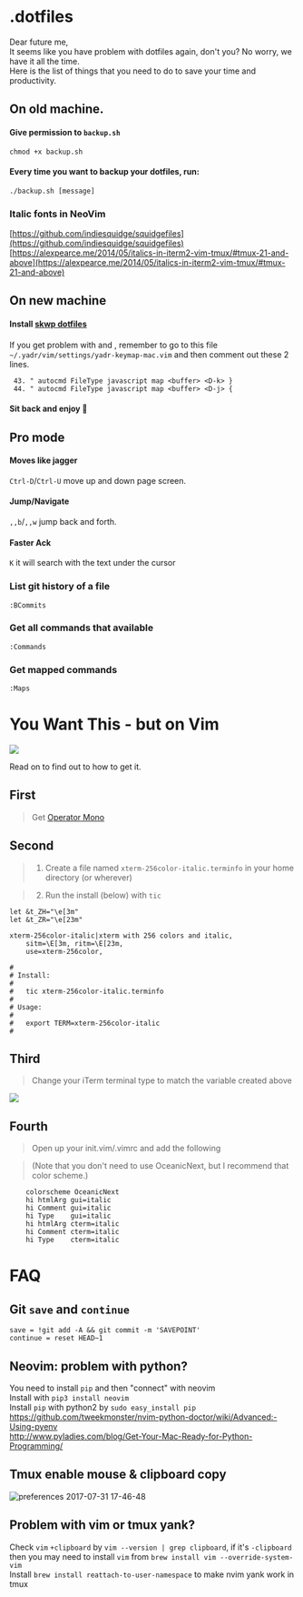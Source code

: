# .dotfiles
Dear future me,  
It seems like you have problem with dotfiles again, don't you? No worry, we have it all the time.  
Here is the list of things that you need to do to save your time and productivity.  

## On old machine.
#### Give permission to `backup.sh`
```
chmod +x backup.sh
```

#### Every time you want to backup your dotfiles, run:
```
./backup.sh [message]
```

### Italic fonts in NeoVim
[https://github.com/indiesquidge/squidgefiles](https://github.com/indiesquidge/squidgefiles)
[https://alexpearce.me/2014/05/italics-in-iterm2-vim-tmux/#tmux-21-and-above](https://alexpearce.me/2014/05/italics-in-iterm2-vim-tmux/#tmux-21-and-above)

## On new machine
#### Install [skwp dotfiles](https://github.com/skwp/dotfiles/)
#### 
If you get problem with <D-j> and <D-k>, remember to go to this file ` ~/.yadr/vim/settings/yadr-keymap-mac.vim` and then comment out these 2 lines.
```
 43. " autocmd FileType javascript map <buffer> <D-k> }
 44. " autocmd FileType javascript map <buffer> <D-j> {
```

#### Sit back and enjoy 🌮

## Pro mode
#### Moves like jagger
`Ctrl-D`/`Ctrl-U` move up and down page screen.

#### Jump/Navigate
`,,b`/`,,w` jump back and forth.

#### Faster Ack
`K` it will search with the text under the cursor

### List git history of a file
`:BCommits`

### Get all commands that available
`:Commands`

### Get mapped commands
`:Maps`  
  
  

# You Want This - but on Vim

![](https://pbs.twimg.com/media/CbhkLYVWAAAib0S.png) 

Read on to find out to how to get it.

## First

> Get [Operator Mono](http://www.typography.com/blog/introducing-operator) 


## Second

> 1. Create a file named ``xterm-256color-italic.terminfo`` in your home directory (or wherever)

> 2. Run the install (below) with ``tic``

```
let &t_ZH="\e[3m"
let &t_ZR="\e[23m"

xterm-256color-italic|xterm with 256 colors and italic,
	sitm=\E[3m, ritm=\E[23m,
	use=xterm-256color,
```
```
#
# Install:
#
#   tic xterm-256color-italic.terminfo
#
# Usage:
#
#   export TERM=xterm-256color-italic
#

```
## Third

> Change your iTerm terminal type to match the variable created above

![](https://s3.amazonaws.com/f.cl.ly/items/311t171X0H2b2a0q3X3z/Screen%20Shot%202016-07-19%20at%2012.45.27%20PM.png)

## Fourth

> Open up your init.vim/.vimrc and add the following

> (Note that you don't need to use OceanicNext, but I recommend that color scheme.)

```
    colorscheme OceanicNext
    hi htmlArg gui=italic
    hi Comment gui=italic
    hi Type    gui=italic
    hi htmlArg cterm=italic
    hi Comment cterm=italic
    hi Type    cterm=italic
``` 

# FAQ
## Git `save` and `continue`
```
save = !git add -A && git commit -m 'SAVEPOINT'
continue = reset HEAD~1
```
## Neovim: problem with python?
You need to install `pip` and then "connect" with neovim  
Install with `pip3 install neovim`  
Install `pip` with python2 by `sudo easy_install pip`  
https://github.com/tweekmonster/nvim-python-doctor/wiki/Advanced:-Using-pyenv  
http://www.pyladies.com/blog/Get-Your-Mac-Ready-for-Python-Programming/  

## Tmux enable mouse & clipboard copy
![preferences 2017-07-31 17-46-48](https://user-images.githubusercontent.com/3213579/28774569-3cab84c6-7618-11e7-91b7-ae1abcb3a263.png)

## Problem with vim or tmux yank?
Check `vim` `+clipboard` by `vim --version | grep clipboard`, if it's `-clipboard` then you may need to install `vim` from `brew install vim --override-system-vim`   
Install `brew install reattach-to-user-namespace` to make nvim yank work in tmux


